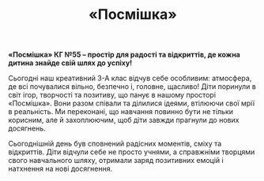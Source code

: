 ﻿---
title: «Посмішка»
---

**«Посмішка» КГ №55 – простір для радості та відкриттів, де кожна дитина знайде свій шлях до успіху!**

Сьогодні наш креативний 3-А клас відчув себе особливим: атмосфера, де всі почувалися вільно, безпечно і, головне, щасливо! Діти поринули в світ ігор, творчості та позитиву, що панує в нашому просторі «Посмішка». Вони разом співали та ділилися ідеями, втілюючи свої мрії в реальність. Ми переконані, що навчання повинно бути не тільки корисним, але й захоплюючим, щоб діти завжди прагнули до нових досягнень.

Сьогоднішній день був сповнений радісних моментів, сміху та відкриттів. Діти відчули себе не просто учнями, а справжніми творцями свого навчального шляху, отримали заряд позитивних емоцій і натхнення на нові досягнення.

<slideshow />
